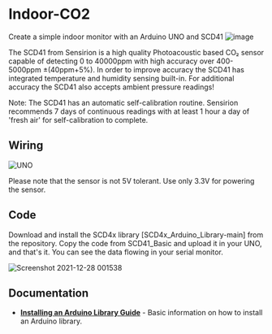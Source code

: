 # Indoor-CO2
Create a simple indoor monitor with an Arduino UNO and SCD41
![image](https://user-images.githubusercontent.com/96729158/147523710-41eea02e-ac23-495e-b40c-ee02adfbc05a.png)

The SCD41 from Sensirion is a high quality Photoacoustic based CO₂ sensor capable of detecting 0 to 40000ppm with high accuracy over 400-5000ppm ±(40ppm+5%). In order to improve accuracy the SCD41 has integrated temperature and humidity sensing built-in. For additional accuracy the SCD41 also accepts ambient pressure readings!

Note: The SCD41 has an automatic self-calibration routine. Sensirion recommends 7 days of continuous readings with at least 1 hour a day of 'fresh air' for self-calibration to complete.

Wiring
--------------

![UNO](https://user-images.githubusercontent.com/96729158/147523812-1693865d-aabd-4736-85bf-a86367ae3237.png)

Please note that the sensor is not 5V tolerant. Use only 3.3V for powering the sensor.

Code
--------------
Download and install the SCD4x library [SCD4x_Arduino_Library-main] from the repository.  Copy the code from SCD41_Basic and upload it in your UNO, and that's it. You can see the data flowing in your serial monitor. 

![Screenshot 2021-12-28 001538](https://user-images.githubusercontent.com/96729158/147528861-be909d62-702c-4dc3-99ce-56a0d9ba2360.png)



Documentation
--------------

* **[Installing an Arduino Library Guide](https://learn.sparkfun.com/tutorials/installing-an-arduino-library)** - Basic information on how to install an Arduino library.
